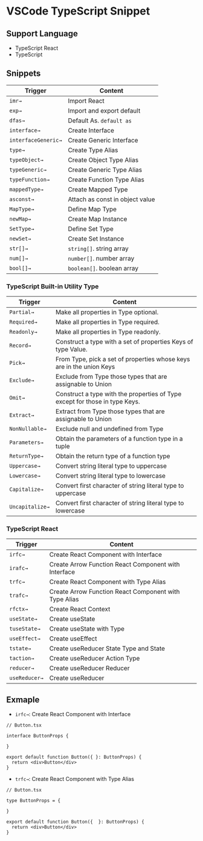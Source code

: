 # VSCode TypeScript Snippet

## Support Language
- TypeScript React
- TypeScript

## Snippets

Trigger | Content
--- | ---
`imr→` | Import React
`exp→` | Import and export default
`dfas→` | Default As. `default as `
`interface→` | Create Interface
`interfaceGeneric→` | Create Generic Interface
`type→` | Create Type Alias
`typeObject→` | Create Object Type Alias
`typeGeneric→` | Create Generic Type Alias
`typeFunction→` | Create Function Type Alias
`mappedType→` | Create Mapped Type
`asconst→` | Attach as const in object value
`MapType→` | Define Map Type
`newMap→` | Create Map Instance
`SetType→` | Define Set Type
`newSet→` | Create Set Instance
`str[]→` | `string[]`. string array
`num[]→` | `number[]`. number array
`bool[]→` | `boolean[]`. boolean array

### TypeScript Built-in Utility Type

Trigger | Content
--- | ---
`Partial→` | Make all properties in Type optional.
`Required→` | Make all properties in Type required.
`Readonly→` | Make all properties in Type readonly.
`Record→` | Construct a type with a set of properties Keys of type Value.
`Pick→` | From Type, pick a set of properties whose keys are in the union Keys
`Exclude→` | Exclude from Type those types that are assignable to Union
`Omit→` | Construct a type with the properties of Type except for those in type Keys.
`Extract→` | Extract from Type those types that are assignable to Union
`NonNullable→` | Exclude null and undefined from Type
`Parameters→` | Obtain the parameters of a function type in a tuple
`ReturnType→` | Obtain the return type of a function type
`Uppercase→` | Convert string literal type to uppercase
`Lowercase→` | Convert string literal type to lowercase
`Capitalize→` | Convert first character of string literal type to uppercase
`Uncapitalize→` | Convert first character of string literal type to lowercase

### TypeScript React

Trigger | Content
--- | ---
`irfc→` | Create React Component with Interface
`irafc→` | Create Arrow Function React Component with Interface
`trfc→` | Create React Component with Type Alias
`trafc→` | Create Arrow Function React Component with Type Alias
`rfctx→` | Create React Context
`useState→` | Create useState
`tuseState→` | Create useState with Type
`useEffect→` | Create useEffect
`tstate→` | Create useReducer State Type and State
`taction→` | Create useReducer Action Type
`reducer→` | Create useReducer Reducer
`useReducer→` | Create useReducer

## Exmaple

- `irfc→`: Create React Component with Interface

```tsx
// Button.tsx

interface ButtonProps {

}

export default function Button({ }: ButtonProps) {
  return <div>Button</div>
}
```

- `trfc→`: Create React Component with Type Alias


```tsx
// Button.tsx

type ButtonProps = {

}

export default function Button({  }: ButtonProps) {
  return <div>Button</div>
}
```

